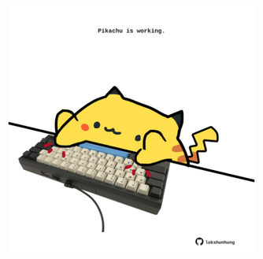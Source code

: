 <!-- built at 08/02/2023, 22:00:58 UTC -->
<p align="center">
  <img width="500" height="500" src="./ReadmeImage.svg">
</p>
